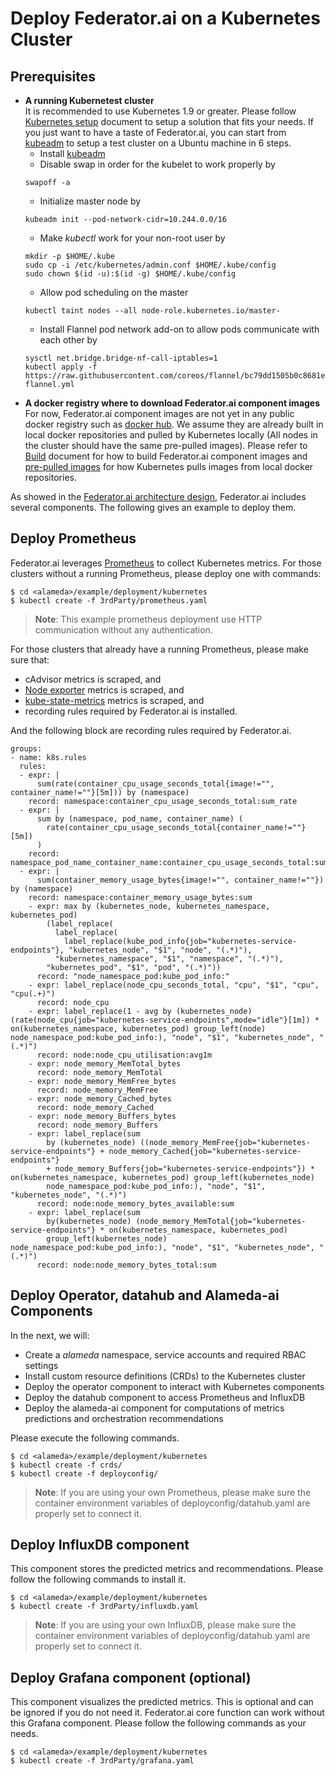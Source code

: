 # Deploy Federator.ai on a Kubernetes Cluster

## Prerequisites  
- **A running Kubernetest cluster**  
It is recommended to use Kubernetes 1.9 or greater. Please follow [Kubernetes setup](https://kubernetes.io/docs/setup/) document to setup a solution that fits your needs. If you just want to have a taste of Federator.ai, you can start from [kubeadm](https://kubernetes.io/docs/setup/independent/install-kubeadm/) to setup a test cluster on a Ubuntu machine in 6 steps.
    - Install [kubeadm](https://kubernetes.io/docs/setup/independent/install-kubeadm/#k8s-install-0)
    - Disable swap in order for the kubelet to work properly by
    ```
    swapoff -a
    ```
    - Initialize master node by 
    ```
    kubeadm init --pod-network-cidr=10.244.0.0/16
    ```
    - Make *kubectl* work for your non-root user by
    ```
    mkdir -p $HOME/.kube
    sudo cp -i /etc/kubernetes/admin.conf $HOME/.kube/config
    sudo chown $(id -u):$(id -g) $HOME/.kube/config
    ```
    - Allow pod scheduling on the master
    ```
    kubectl taint nodes --all node-role.kubernetes.io/master-
    ```
    - Install Flannel pod network add-on to allow pods communicate with each other by
    ```
    sysctl net.bridge.bridge-nf-call-iptables=1
    kubectl apply -f https://raw.githubusercontent.com/coreos/flannel/bc79dd1505b0c8681ece4de4c0d86c5cd2643275/Documentation/kube-flannel.yml
    ```
- **A docker registry where to download Federator.ai component images**  
For now, Federator.ai component images are not yet in any public docker registry such as [docker hub](https://hub.docker.com/). We assume they are already built in local docker repositories and pulled by Kubernetes locally (All nodes in the cluster should have the same pre-pulled images). Please refer to [Build](https://github.com/containers-ai/alameda/blob/master/design/build.md) document for how to build Federator.ai component images and [pre-pulled images](https://kubernetes.io/docs/concepts/containers/images/#pre-pulling-images) for how Kubernetes pulls images from local docker repositories.

As showed in the [Federator.ai architecture design](https://github.com/containers-ai/alameda/blob/master/design/architecture.md), Federator.ai includes several components. The following gives an example to deploy them.

## Deploy Prometheus

Federator.ai leverages [Prometheus](https://kubernetes.io/docs/tasks/debug-application-cluster/resource-usage-monitoring/#prometheus) to collect Kubernetes metrics. For those clusters without a running Prometheus, please deploy one with commands:
```
$ cd <alameda>/example/deployment/kubernetes
$ kubectl create -f 3rdParty/prometheus.yaml
```

> **Note**: This example prometheus deployment use HTTP communication without any authentication.

For those clusters that already have a running Prometheus, please make sure that:
- cAdvisor metrics is scraped, and
- [Node exporter](https://github.com/prometheus/node_exporter) metrics is scraped, and
- [kube-state-metrics](https://github.com/kubernetes/kube-state-metrics) metrics is scraped, and
- recording rules required by Federator.ai is installed.

And the following block are recording rules required by Federator.ai.
```
groups:
- name: k8s.rules
  rules:
  - expr: |
      sum(rate(container_cpu_usage_seconds_total{image!="", container_name!=""}[5m])) by (namespace)
    record: namespace:container_cpu_usage_seconds_total:sum_rate
  - expr: |
      sum by (namespace, pod_name, container_name) (
        rate(container_cpu_usage_seconds_total{container_name!=""}[5m])
      )
    record: namespace_pod_name_container_name:container_cpu_usage_seconds_total:sum_rate
  - expr: |
      sum(container_memory_usage_bytes{image!="", container_name!=""}) by (namespace)
    record: namespace:container_memory_usage_bytes:sum
    - expr: max by (kubernetes_node, kubernetes_namespace, kubernetes_pod) 
        (label_replace(
          label_replace(
            label_replace(kube_pod_info{job="kubernetes-service-endpoints"}, "kubernetes_node", "$1", "node", "(.*)"),
          "kubernetes_namespace", "$1", "namespace", "(.*)"),
        "kubernetes_pod", "$1", "pod", "(.*)"))
      record: "node_namespace_pod:kube_pod_info:"
    - expr: label_replace(node_cpu_seconds_total, "cpu", "$1", "cpu", "cpu(.+)")
      record: node_cpu
    - expr: label_replace(1 - avg by (kubernetes_node) (rate(node_cpu{job="kubernetes-service-endpoints",mode="idle"}[1m]) * on(kubernetes_namespace, kubernetes_pod) group_left(node) node_namespace_pod:kube_pod_info:), "node", "$1", "kubernetes_node", "(.*)")
      record: node:node_cpu_utilisation:avg1m
    - expr: node_memory_MemTotal_bytes
      record: node_memory_MemTotal
    - expr: node_memory_MemFree_bytes
      record: node_memory_MemFree
    - expr: node_memory_Cached_bytes
      record: node_memory_Cached
    - expr: node_memory_Buffers_bytes
      record: node_memory_Buffers
    - expr: label_replace(sum
        by (kubernetes_node) ((node_memory_MemFree{job="kubernetes-service-endpoints"} + node_memory_Cached{job="kubernetes-service-endpoints"}
        + node_memory_Buffers{job="kubernetes-service-endpoints"}) * on(kubernetes_namespace, kubernetes_pod) group_left(kubernetes_node)
        node_namespace_pod:kube_pod_info:), "node", "$1", "kubernetes_node", "(.*)")
      record: node:node_memory_bytes_available:sum
    - expr: label_replace(sum
        by(kubernetes_node) (node_memory_MemTotal{job="kubernetes-service-endpoints"} * on(kubernetes_namespace, kubernetes_pod)
        group_left(kubernetes_node) node_namespace_pod:kube_pod_info:), "node", "$1", "kubernetes_node", "(.*)")
      record: node:node_memory_bytes_total:sum
```

## Deploy Operator, datahub and Alameda-ai Components

In the next, we will:
- Create a *alameda* namespace, service accounts and required RBAC settings
- Install custom resource definitions (CRDs) to the Kubernetes cluster
- Deploy the operator component to interact with Kubernetes components
- Deploy the datahub component to access Prometheus and InfluxDB
- Deploy the alameda-ai component for computations of metrics predictions and orchestration recommendations

Please execute the following commands.
```
$ cd <alameda>/example/deployment/kubernetes
$ kubectl create -f crds/
$ kubectl create -f deployconfig/
```
> **Note**: If you are using your own Prometheus, please make sure the container environment variables of deployconfig/datahub.yaml are properly set to connect it.

## Deploy InfluxDB component

This component stores the predicted metrics and recommendations. Please follow the following commands to install it.

```
$ cd <alameda>/example/deployment/kubernetes
$ kubectl create -f 3rdParty/influxdb.yaml
``` 

> **Note**: If you are using your own InfluxDB, please make sure the container environment variables of deployconfig/datahub.yaml are properly set to connect it.

## Deploy Grafana component (optional)

This component visualizes the predicted metrics. This is optional and can be ignored if you do not need it.
Federator.ai core function can work without this Grafana component. Please follow the following commands as your needs.

```
$ cd <alameda>/example/deployment/kubernetes
$ kubectl create -f 3rdParty/grafana.yaml
``` 

